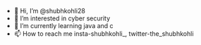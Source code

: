 - 👋 Hi, I’m @shubhkohli28
- 👀 I’m interested in cyber security
- 🌱 I’m currently learning java and c
- 📫 How to reach me insta-shubhkohli_, twitter-the_shubhkohli

<!---
shubhkohli28/shubhkohli28 is a ✨ special ✨ repository because its `README.md` (this file) appears on your GitHub profile.
You can click the Preview link to take a look at your changes.
--->

